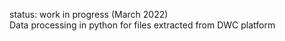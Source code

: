 status: work in progress (March 2022)
<br>
Data processing in python for files extracted from DWC platform
